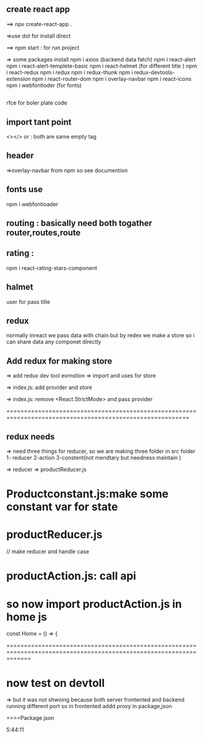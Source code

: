 ## create react app

==> npx create-react-app . 

 =>use  dot for install direct 

 ==> npm start : for run project 

 => some packages install
npm i axios (backend data fatch)
npm i react-alert 
npm i react-alert-templete-basic 
npm i react-helmet (for different title )
npm i react-redux 
npm i redux
npm i redux-thunk
npm i redux-devtools-extension
npm i react-router-dom
npm i overlay-navbar 
npm i react-icons
npm i webfontloder (for fonts)


##

rfce for boler plate code 
## import tant point 

<></> or <fragement> </fragement>: both are same empty tag

## header 
=>overlay-navbar from npm so see documention

## fonts use 

npm i webfontloader


## routing : basically need both togather router,routes,route
   <!-- <Router>
    <Header/>
    <Routes>
    <Route extact path="/" component={Home}></Route>
    </Routes>
    <Footer/>
    </Router> -->


## rating :
npm i react-rating-stars-component

## halmet

user for pass title 


## redux 
normally inreact we pass data with chain but by redex we make a store so i can share data any componet directly 

##  Add redux for making store
=> add redux dev tool exrnstion 
=> import and uses for store
<!-- import {createStore,combineReducers,applyMiddleware} from "redux";
import thunk from "redux-thunk"; 
import {composeWithDevTools} from "redux-devtools-extension";
// we use combine reducer because we need to fatch many things like packages etc
const reduser = combineReducers({
})
let initialState = {}
const middleWare = [thunk];
const store = createStore(reduser,initialState,composeWithDevTools(applyMiddleware(...middleWare)))
export default store; -->


=> index.js: add provider and store
<!-- import {Provider} from "react-redux";
import store from './store'; -->

=> index.js: remove <React.StrictMode> and pass provider


==========================================================================================================
## redux needs 
=> need three things for reducer, so we are making three folder in src folder
1- reducer
2-action
3-constent(not mendtary but needness maintain )

=> reducer => productReducer.js


# Productconstant.js:make some constant var for state

<!-- export const All_PRODUCT_REQUEST="All_PRODUCT_REQUEST";
export const All_PRODUCT_SUCCESS="All_PRODUCT_SUCCESS";
export const All_PRODUCT_FAIL="All_PRODUCT_FAIL";
export const CLEAR_ERRORS="CLEAR_ERRORS"; -->

# productReducer.js
// make reducer and handle case
<!-- import {All_PRODUCT_FAIL,All_PRODUCT_SUCCESS,All_PRODUCT_REQUEST, CLEAR_ERRORS} from "../constants/productConstant";

export const productReducer = (state={products:[]},action)=>{
switch (action.type) {
    case All_PRODUCT_REQUEST:
      return{
        loading:true,
        product:[]
      }
      case All_PRODUCT_SUCCESS:
      return{
        loading:false,
        product:action.payload.products,
        productCounts:action.payload.productsCounts
      }
      case All_PRODUCT_FAIL:
      return{
        loading:false,
        error:action.payload
      }

      case CLEAR_ERRORS:
      return{
        ...state,
        error:null
      }


    default:
        return state
}
} -->


# productAction.js: call api
<!-- import axios from 'axios';
 //smallpostman
import {All_PRODUCT_FAIL,All_PRODUCT_SUCCESS,All_PRODUCT_REQUEST, CLEAR_ERRORS} from "../../constants/productConstant";


export const getProduct = () => async (dispatch)=>{
    try {
        dispatch({type:All_PRODUCT_REQUEST})
        const {data} = await axios.get("/api/v1/packages");
        dispatch({
            type:All_PRODUCT_SUCCESS,
            payload:data
        })
         
        
    } catch (error) {
        dispatch({
          type:  All_PRODUCT_FAIL,
          payload:error.response.data.message,
        })
        
    }
}
// for clear error
export const clearErrors = () => async (dispatch)=>{
dispatch({type:CLEAR_ERRORS})
} -->


# so now import productAction.js in home js 
<!-- import {getProduct} from "../actions/productAction";
// but with redux we can't call directly so import this is also 
import {useSelector,useDispatch} from "react-redux" -->


const Home = () => {

  <!-- const dispatch = useDispatch();
  useEffect(() => {
   dispatch(getProduct());
  }, [dispatch]) -->
  ===================================================================================================================

  # now test on devtoll 
  => but it was not shwoing because both server frontented and backend running different port so in frontented addd proxy 
  in package,json 

  ====Package.json

   <!-- "proxy":"http://192.168.0.103:4000" -->


   

   5:44:11